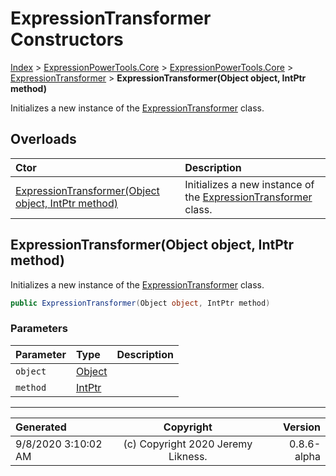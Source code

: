﻿# ExpressionTransformer Constructors

[Index](../index.md) > [ExpressionPowerTools.Core](ExpressionPowerTools.Core.a.md) > [ExpressionPowerTools.Core](ExpressionPowerTools.Core.n.md) > [ExpressionTransformer](ExpressionPowerTools.Core.ExpressionTransformer.cs.md) > **ExpressionTransformer(Object object, IntPtr method)**

Initializes a new instance of the [ExpressionTransformer](ExpressionPowerTools.Core.ExpressionTransformer.cs.md) class.

## Overloads

| Ctor | Description |
| :-- | :-- |
| [ExpressionTransformer(Object object, IntPtr method)](#expressiontransformerobject-object-intptr-method) | Initializes a new instance of the [ExpressionTransformer](ExpressionPowerTools.Core.ExpressionTransformer.cs.md) class. |

## ExpressionTransformer(Object object, IntPtr method)

Initializes a new instance of the [ExpressionTransformer](ExpressionPowerTools.Core.ExpressionTransformer.cs.md) class.

```csharp
public ExpressionTransformer(Object object, IntPtr method)
```

### Parameters

| Parameter | Type | Description |
| :-- | :-- | :-- |
| `object` | [Object](https://docs.microsoft.com/dotnet/api/system.object) |  |
| `method` | [IntPtr](https://docs.microsoft.com/dotnet/api/system.intptr) |  |



---

| Generated | Copyright | Version |
| :-- | :-: | --: |
| 9/8/2020 3:10:02 AM | (c) Copyright 2020 Jeremy Likness. | 0.8.6-alpha |
